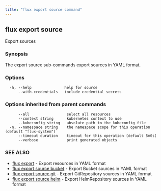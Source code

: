 ```yaml
---
title: "flux export source command"
---
```

## flux export source

Export sources

### Synopsis

The export source sub-commands export sources in YAML format.

### Options

```
  -h, --help               help for source
      --with-credentials   include credential secrets
```

### Options inherited from parent commands

```
      --all                 select all resources
      --context string      kubernetes context to use
      --kubeconfig string   absolute path to the kubeconfig file
  -n, --namespace string    the namespace scope for this operation (default "flux-system")
      --timeout duration    timeout for this operation (default 5m0s)
      --verbose             print generated objects
```

### SEE ALSO

* [flux export](/cmd/flux_export/)	 - Export resources in YAML format
* [flux export source bucket](/cmd/flux_export_source_bucket/)	 - Export Bucket sources in YAML format
* [flux export source git](/cmd/flux_export_source_git/)	 - Export GitRepository sources in YAML format
* [flux export source helm](/cmd/flux_export_source_helm/)	 - Export HelmRepository sources in YAML format

